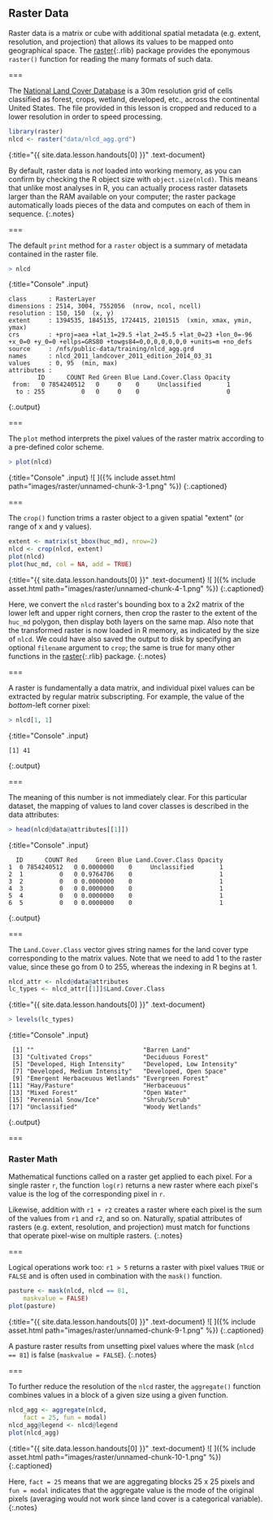 ---
---

## Raster Data

Raster data is a matrix or cube with additional spatial metadata (e.g. extent,
resolution, and projection) that allows its values to be mapped onto geographical
space. The [raster](){:.rlib} package provides the eponymous `raster()` function
for reading the many formats of such data.

===

The [National Land Cover Database](http://www.mrlc.gov) is a 30m resolution grid
of cells classified as forest, crops, wetland, developed, etc., across the continental
United States.
The file provided in this lesson is cropped and reduced to a lower resolution in
order to speed processing.



~~~r
library(raster)
nlcd <- raster("data/nlcd_agg.grd")
~~~
{:title="{{ site.data.lesson.handouts[0] }}" .text-document}


By default, raster data is *not* loaded into working memory, as you can confirm
by checking the R object size with `object.size(nlcd)`. This means that unlike
most analyses in R, you can actually process raster datasets larger than the RAM
available on your computer; the raster package automatically loads pieces of the
data and computes on each of them in sequence.
{:.notes}

===

The default `print` method for a `raster` object is a summary of metadata contained
in the raster file.



~~~r
> nlcd
~~~
{:title="Console" .input}


~~~
class      : RasterLayer 
dimensions : 2514, 3004, 7552056  (nrow, ncol, ncell)
resolution : 150, 150  (x, y)
extent     : 1394535, 1845135, 1724415, 2101515  (xmin, xmax, ymin, ymax)
crs        : +proj=aea +lat_1=29.5 +lat_2=45.5 +lat_0=23 +lon_0=-96 +x_0=0 +y_0=0 +ellps=GRS80 +towgs84=0,0,0,0,0,0,0 +units=m +no_defs 
source     : /nfs/public-data/training/nlcd_agg.grd 
names      : nlcd_2011_landcover_2011_edition_2014_03_31 
values     : 0, 95  (min, max)
attributes :
        ID      COUNT Red Green Blue Land.Cover.Class Opacity
 from:   0 7854240512   0     0    0     Unclassified       1
  to : 255          0   0     0    0                        0
~~~
{:.output}


===

The `plot` method interprets the pixel values of the raster matrix according to a
pre-defined color scheme.



~~~r
> plot(nlcd)
~~~
{:title="Console" .input}
![ ]({% include asset.html path="images/raster/unnamed-chunk-3-1.png" %})
{:.captioned}

===

The `crop()` function trims a raster object to a given spatial "extent" (or
range of x and y values).



~~~r
extent <- matrix(st_bbox(huc_md), nrow=2)
nlcd <- crop(nlcd, extent)
plot(nlcd)
plot(huc_md, col = NA, add = TRUE)
~~~
{:title="{{ site.data.lesson.handouts[0] }}" .text-document}
![ ]({% include asset.html path="images/raster/unnamed-chunk-4-1.png" %})
{:.captioned}

Here, we convert the `nlcd` raster's bounding box to a 2x2 matrix of the lower left
and upper right corners, then crop the raster
to the extent of the `huc_md` polygon, then display both layers on the same map.
Also note that the transformed raster is now loaded in R memory, as indicated by
the size of `nlcd`. We could have also saved the output to disk by specifying an
optional `filename` argument to `crop`; the same is true for many other
functions in the [raster](){:.rlib} package.
{:.notes}

===

A raster is fundamentally a data matrix, and individual pixel values can be
extracted by regular matrix subscripting. For example, the value of
the _bottom_-left corner pixel:



~~~r
> nlcd[1, 1]
~~~
{:title="Console" .input}


~~~
[1] 41
~~~
{:.output}


===

The meaning of this number is not immediately clear. For this particular
dataset, the mapping of values to land cover classes is described in the data
attributes:



~~~r
> head(nlcd@data@attributes[[1]])
~~~
{:title="Console" .input}


~~~
  ID      COUNT Red     Green Blue Land.Cover.Class Opacity
1  0 7854240512   0 0.0000000    0     Unclassified       1
2  1          0   0 0.9764706    0                        1
3  2          0   0 0.0000000    0                        1
4  3          0   0 0.0000000    0                        1
5  4          0   0 0.0000000    0                        1
6  5          0   0 0.0000000    0                        1
~~~
{:.output}


===

The `Land.Cover.Class` vector gives string names for the land cover type
corresponding to the matrix values. Note that we need to add 1 to the raster
value, since these go from 0 to 255, whereas the indexing in R begins at 1.



~~~r
nlcd_attr <- nlcd@data@attributes 
lc_types <- nlcd_attr[[1]]$Land.Cover.Class
~~~
{:title="{{ site.data.lesson.handouts[0] }}" .text-document}



~~~r
> levels(lc_types)
~~~
{:title="Console" .input}


~~~
 [1] ""                              "Barren Land"                  
 [3] "Cultivated Crops"              "Deciduous Forest"             
 [5] "Developed, High Intensity"     "Developed, Low Intensity"     
 [7] "Developed, Medium Intensity"   "Developed, Open Space"        
 [9] "Emergent Herbaceuous Wetlands" "Evergreen Forest"             
[11] "Hay/Pasture"                   "Herbaceuous"                  
[13] "Mixed Forest"                  "Open Water"                   
[15] "Perennial Snow/Ice"            "Shrub/Scrub"                  
[17] "Unclassified"                  "Woody Wetlands"               
~~~
{:.output}


===

### Raster Math

Mathematical functions called on a raster get applied to each pixel. For a
single raster `r`, the function `log(r)` returns a new raster where each pixel's
value is the log of the corresponding pixel in `r`.

Likewise, addition with `r1 + r2` creates a raster where each pixel is the sum of the
values from `r1` and `r2`, and so on. Naturally, spatial attributes of rasters
(e.g. extent, resolution, and projection) must match for functions that operate
pixel-wise on multiple rasters.
{:.notes}

===

Logical operations work too: `r1 > 5` returns a raster with pixel values `TRUE`
or `FALSE` and is often used in combination with the `mask()` function.



~~~r
pasture <- mask(nlcd, nlcd == 81,
    maskvalue = FALSE)
plot(pasture)
~~~
{:title="{{ site.data.lesson.handouts[0] }}" .text-document}
![ ]({% include asset.html path="images/raster/unnamed-chunk-9-1.png" %})
{:.captioned}

A pasture raster results from unsetting pixel values where the mask (`nlcd == 81`)
is false (`maskvalue = FALSE`).
{:.notes}

===

To further reduce the resolution of the `nlcd` raster, the `aggregate()`
function combines values in a block of a given size using a given function.



~~~r
nlcd_agg <- aggregate(nlcd,
    fact = 25, fun = modal)
nlcd_agg@legend <- nlcd@legend
plot(nlcd_agg)
~~~
{:title="{{ site.data.lesson.handouts[0] }}" .text-document}
![ ]({% include asset.html path="images/raster/unnamed-chunk-10-1.png" %})
{:.captioned}

Here, `fact = 25` means that we are aggregating blocks 25 x 25 pixels and `fun =
modal` indicates that the aggregate value is the mode of the original pixels
(averaging would not work since land cover is a categorical variable).
{:.notes}
